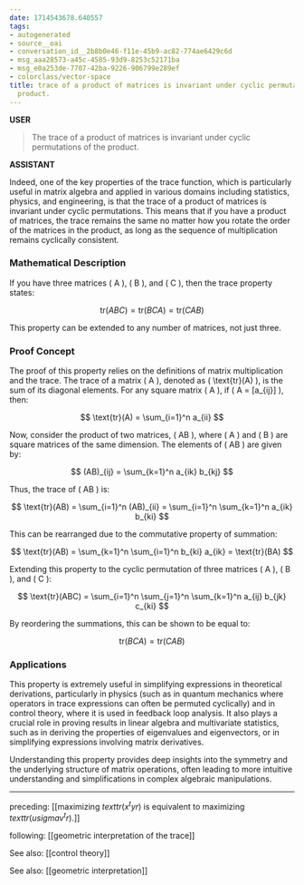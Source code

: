 ```yaml
---
date: 1714543678.640557
tags:
- autogenerated
- source__oai
- conversation_id__2b8b0e46-f11e-45b9-ac82-774ae6429c6d
- msg_aaa28573-a45c-4585-93d9-8253c52171ba
- msg_e0a253de-7707-42ba-9226-906799e289ef
- colorclass/vector-space
title: trace of a product of matrices is invariant under cyclic permutations of the
  product.
---
```


**USER**

>The trace of a product of matrices is invariant under cyclic permutations of the product.


**ASSISTANT**

Indeed, one of the key properties of the trace function, which is particularly useful in matrix algebra and applied in various domains including statistics, physics, and engineering, is that the trace of a product of matrices is invariant under cyclic permutations. This means that if you have a product of matrices, the trace remains the same no matter how you rotate the order of the matrices in the product, as long as the sequence of multiplication remains cyclically consistent.

### Mathematical Description

If you have three matrices \( A \), \( B \), and \( C \), then the trace property states:

$$
\text{tr}(ABC) = \text{tr}(BCA) = \text{tr}(CAB)
$$

This property can be extended to any number of matrices, not just three.

### Proof Concept

The proof of this property relies on the definitions of matrix multiplication and the trace. The trace of a matrix \( A \), denoted as \( \text{tr}(A) \), is the sum of its diagonal elements. For any square matrix \( A \), if \( A = [a_{ij}] \), then:

$$
\text{tr}(A) = \sum_{i=1}^n a_{ii}
$$

Now, consider the product of two matrices, \( AB \), where \( A \) and \( B \) are square matrices of the same dimension. The elements of \( AB \) are given by:

$$
(AB)_{ij} = \sum_{k=1}^n a_{ik} b_{kj}
$$

Thus, the trace of \( AB \) is:

$$
\text{tr}(AB) = \sum_{i=1}^n (AB)_{ii} = \sum_{i=1}^n \sum_{k=1}^n a_{ik} b_{ki}
$$

This can be rearranged due to the commutative property of summation:

$$
\text{tr}(AB) = \sum_{k=1}^n \sum_{i=1}^n b_{ki} a_{ik} = \text{tr}(BA)
$$

Extending this property to the cyclic permutation of three matrices \( A \), \( B \), and \( C \):

$$
\text{tr}(ABC) = \sum_{i=1}^n \sum_{j=1}^n \sum_{k=1}^n a_{ij} b_{jk} c_{ki}
$$

By reordering the summations, this can be shown to be equal to:

$$
\text{tr}(BCA) = \text{tr}(CAB)
$$

### Applications

This property is extremely useful in simplifying expressions in theoretical derivations, particularly in physics (such as in quantum mechanics where operators in trace expressions can often be permuted cyclically) and in control theory, where it is used in feedback loop analysis. It also plays a crucial role in proving results in linear algebra and multivariate statistics, such as in deriving the properties of eigenvalues and eigenvectors, or in simplifying expressions involving matrix derivatives.

Understanding this property provides deep insights into the symmetry and the underlying structure of matrix operations, often leading to more intuitive understanding and simplifications in complex algebraic manipulations.


---

preceding: [[maximizing $text{tr}(x^t y r)$ is equivalent to maximizing $text{tr}(u sigma v^t r)$.]]  


following: [[geometric interpretation of the trace]]

See also: [[control theory]]


See also: [[geometric interpretation]]